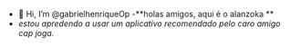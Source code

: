 - 👋 Hi, I’m @gabrielhenriqueOp
-**holas amigos, aqui é o alanzoka **
- _estou apredendo a usar um aplicativo recomendado pelo caro amigo cap joga._
